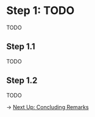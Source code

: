 # Step 1: TODO

TODO

## Step 1.1

TODO

## Step 1.2

TODO

→ [Next Up: Concluding Remarks](./FINISH.md)

